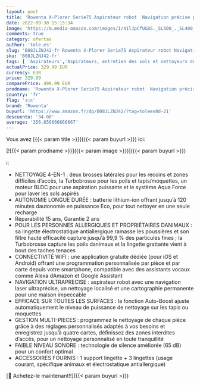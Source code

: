 ```yaml
---
layout: post
title: 'Rowenta X-Plorer Serie75 Aspirateur robot  Navigation précise personnalisée  Aspire et lave  Kit animal et allergie  Filtre haute efficacité  Connectivité WiFi  App compatible assistant vocal RR7687WH'
date: 2022-09-30 15:15:34
image: 'https://m.media-amazon.com/images/I/41lJpCfUGBS._SL500_._SL400_.jpg'
comments: true
category: ofertas
author: 'tole.es'
slug: 'B08JLZNJ42-fr Rowenta X-Plorer Serie75 Aspirateur robot Navigation...'
sku: 'B08JLZNJ42-fr'
tags: [ 'Aspirateurs','Aspirateurs, entretien des sols et nettoyeurs de vitres','Cuisine et Maison','Robots aspirateurs','rowenta','🇫🇷', ]
actualPrice: 329.99 EUR
currency: EUR
price: 329.99
comparePrice: 499.99 EUR
prodname: 'Rowenta X-Plorer Serie75 Aspirateur robot  Navigation précise personnalisée  Aspire et lave  Kit animal et allergie  Filtre haute efficacité  Connectivité WiFi  App compatible assistant vocal RR7687WH'
country: 'fr'
flag: '🇫🇷'
brand: 'Rowenta'
buyurl: 'https://www.amazon.fr/dp/B08JLZNJ42/?tag=tolees0d-21'
descuento: '34.00'
average: '356.656666666667'
---
```


Vous avez [{{< param title >}}]({{< param buyurl >}}) ici:

[![{{< param prodname >}}]({{< param image >}})]({{< param buyurl >}})

ℹ️:

- NETTOYAGE 4-EN-1 : deux brosses latérales pour les recoins et zones difficiles d’accès, la Turbobrosse pour les poils et tapis/moquettes, un moteur BLDC pour une aspiration puissante et le système Aqua Force pour laver les sols aspirés
- AUTONOMIE LONGUE DURÉE : batterie lithium-ion offrant jusqu’à 120 minutes dautonomie en puissance Eco, pour tout nettoyer en une seule recharge
- Réparabilité 15 ans, Garantie 2 ans
- POUR LES PERSONNES ALLERGIQUES ET PROPRIÉTAIRES DANIMAUX : sa lingette électrostatique antiallergique ramasse les poussières et son filtre haute efficacité capture jusqu’à 99,9 % des particules fines ; la Turbobrosse capture les poils danimaux et la lingette grattante vient à bout des taches tenaces
- CONNECTIVITÉ WIFI : une application gratuite dédiée (pour iOS et Android) offrant une programmation personnalisée par pièce et par carte depuis votre smartphone, compatible avec des assistants vocaux comme Alexa dAmazon et Google Assistant
- NAVIGATION ULTRAPRECISE : aspirateur robot avec une navigation laser ultraprécise, un nettoyage localisé et une cartographie permanente pour une maison impeccable
- EFFICACE SUR TOUTES LES SURFACES : la fonction Auto-Boost ajuste automatiquement le niveau de puissance de nettoyage sur les tapis ou moquettes
- GESTION MULTI-PIECES : programmez le nettoyage de chaque pièce grâce à des réglages personnalisés adaptés à vos besoins et enregistrez jusqu’à quatre cartes, définissez des zones interdites d’accès, pour un nettoyage personnalisé en toute tranquillité
- FAIBLE NIVEAU SONORE : technologie de silence améliorée (65 dB) pour un confort optimal
- ACCESSOIRES FOURNIS : 1 support lingette + 3 lingettes (usage courant, spécifique animaux et électrostatique antiallergique)

[🛒 Achetez-le maintenant!!]({{< param buyurl >}})
